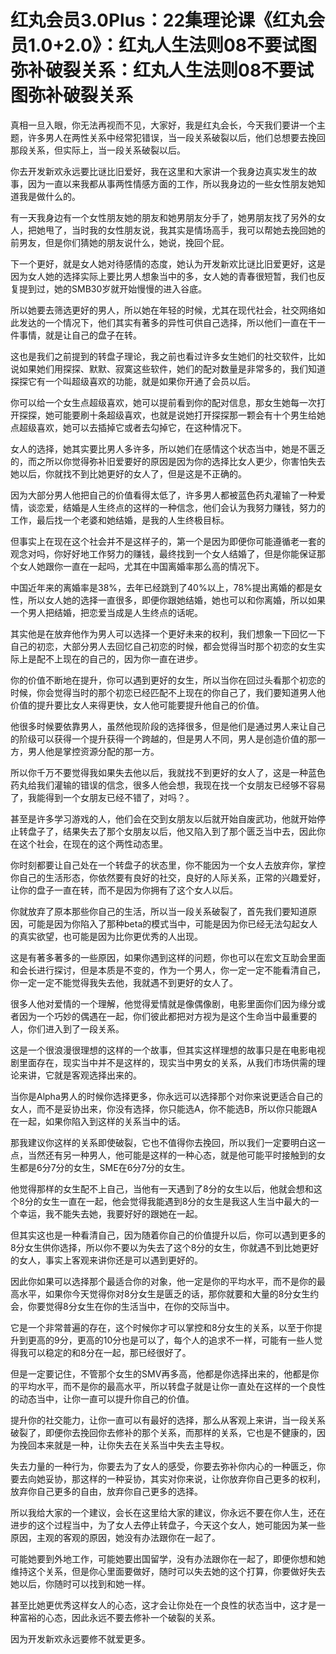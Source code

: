 # 红丸会员3.0Plus：22集理论课《红丸会员1.0+2.0》：红丸人生法则08不要试图弥补破裂关系：红丸人生法则08不要试图弥补破裂关系

真相一旦入眼，你无法再视而不见，大家好，我是红丸会长，今天我们要讲一个主题，许多男人在两性关系中经常犯错误，当一段关系破裂以后，他们总想要去挽回那段关系，但实际上，当一段关系破裂以后。

你去开发新欢永远要比谜比旧爱好，我在这里和大家讲一个我身边真实发生的故事，因为一直以来我都从事两性情感方面的工作，所以我身边的一些女性朋友她知道我是做什么的。

有一天我身边有一个女性朋友她的朋友和她男朋友分手了，她男朋友找了另外的女人，把她甩了，当时我的女性朋友说，我其实是情场高手，我可以帮她去挽回她的前男友，但是你们猜她的朋友说什么，她说，挽回个屁。

下一个更好，就是女人她对待感情的态度，她认为开发新欢比谜比旧爱更好，这是因为女人她的选择实际上要比男人想象当中的多，女人她的青春很短暂，我们也反复提到过，她的SMB30岁就开始慢慢的进入谷底。

所以她要去筛选更好的男人，所以她在年轻的时候，尤其在现代社会，社交网络如此发达的一个情况下，他们其实有著多的异性可供自己选择，所以他们一直在干一件事情，就是让自己的盘子在转。

这也是我们之前提到的转盘子理论，我之前也看过许多女生她们的社交软件，比如说如果她们用探探、默默、寂寞这些软件，她们的配对数量是非常多的，我们知道探探它有一个叫超级喜欢的功能，就是如果你开通了会员以后。

你可以给一个女生点超级喜欢，她可以提前看到你的配对信息，那女生她每一次打开探探，她可能要刷十条超级喜欢，也就是说她打开探探那一颗会有十个男生给她点超级喜欢，她可以去插掉它或者去勾掉它，在这种情况下。

女人的选择，她其实要比男人多许多，所以她们在感情这个状态当中，她是不匮乏的，而之所以你觉得弥补旧爱要好的原因是因为你的选择比女人更少，你害怕失去她以后，你就找不到比她更好的女人了，但是这是不正确的。

因为大部分男人他把自己的价值看得太低了，许多男人都被蓝色药丸灌输了一种爱情，谈恋爱，结婚是人生终点的这样的一种信念，他们会认为我努力赚钱，努力的工作，最后找一个老婆和她结婚，是我的人生终极目标。

但事实上在现在这个社会并不是这样子的，第一个是因为即便你可能遵循老一套的观念对吗，你好好地工作努力的赚钱，最终找到一个女人结婚了，但是你能保证那个女人她跟你一直在一起吗，尤其在中国离婚率那么高的情况下。

中国近年来的离婚率是38%，去年已经跳到了40%以上，78%提出离婚的都是女性，所以女人她的选择一直很多，即便你跟她结婚，她也可以和你离婚，所以如果一个男人把结婚，把恋爱当成是人生终点的话呢。

其实他是在放弃他作为男人可以选择一个更好未来的权利，我们想象一下回忆一下自己的初恋，大部分男人去回忆自己初恋的时候，都会觉得当时那个初恋的女生实际上是配不上现在的自己的，因为你一直在进步。

你的价值不断地在提升，你可以遇到更好的女生，所以当你在回过头看那个初恋的时候，你会觉得当时的那个初恋已经匹配不上现在的你自己了，我们要知道男人他价值的提升要比女人来得更快，女人他可能要提升他自己的价值。

他很多时候要依靠男人，虽然他现阶段的选择很多，但是他们是通过男人来让自己的阶级可以获得一个提升获得一个跨越的，但是男人不同，男人是创造价值的那一方，男人他是掌控资源分配的那一方。

所以你千万不要觉得我如果失去他以后，我就找不到更好的女人了，这是一种蓝色药丸给我们灌输的错误的信念，很多人他会想，我现在找一个女朋友已经够不容易了，我能得到一个女朋友已经不错了，对吗？。

甚至是许多学习游戏的人，他们会在交到女朋友以后就开始自废武功，他就开始停止转盘子了，结果失去了那个女朋友以后，他又陷入到了那个匮乏当中去，因此你在这个社会，在现在的这个两性动态里。

你时刻都要让自己处在一个转盘子的状态里，你不能因为一个女人去放弃你，掌控你自己的生活形态，你依然要有良好的社交，良好的人际关系，正常的兴趣爱好，让你的盘子一直在转，而不是因为你拥有了这个女人以后。

你就放弃了原本那些你自己的生活，所以当一段关系破裂了，首先我们要知道原因，可能是因为你陷入了那种beta的模式当中，可能是因为你已经无法勾起女人的真实欲望，也可能是因为比你更优秀的人出现。

这是有著多著多的一些原因，如果你遇到这样的问题，你也可以在宏文互助会里面和会长进行探讨，但是本质是不变的，作为一个男人，你一定一定不能看清自己，你一定一定不能觉得我失去他，我就遇不到更好的女人了。

很多人他对爱情的一个理解，他觉得爱情就是像偶像剧，电影里面你们因为缘分或者因为一个巧妙的偶遇在一起，你们彼此都把对方视为是这个生命当中最重要的人，你们进入到了一段关系。

这是一个很浪漫很理想的这样的一个故事，但其实这样理想的故事只是在电影电视剧里面存在，现实当中并不是这样的，现实当中男女的关系，从我们市场供需的理论来讲，它就是客观选择出来的。

当你是Alpha男人的时候你选择更多，你永远可以选择那个对你来说更适合自己的女人，而不是妥协出来，你没有选择，你只能选A，你不能选B，所以你只能跟A在一起，如果你陷入到这样的关系当中的话。

那我建议你这样的关系即使破裂，它也不值得你去挽回，所以我们一定要明白这一点，当然还有另一种男人，他可能是这样的一种心态，就是他可能平时接触到的女生都是6分7分的女生，SME在6分7分的女生。

他觉得那样的女生配不上自己，当他有一天遇到了8分的女生以后，他就会想和这个8分的女生一直在一起，他会觉得我能遇到8分的女生是我这人生当中最大的一个幸运，我不能失去她，我要好好的跟她在一起。

但其实这也是一种看清自己，因为随着你自己的价值提升以后，你可以遇到更多的8分女生供你选择，所以你不要以为失去了这个8分的女生，你就遇不到比她更好的女人，事实上客观来讲你还是可以遇到更好的。

因此你如果可以选择那个最适合你的对象，他一定是你的平均水平，而不是你的最高水平，如果你今天觉得你对8分女生是匮乏的话，那你就要和大量的8分女生约会，你要觉得8分女生在你的生活当中，在你的交际当中。

它是一个非常普遍的存在，这个时候你才可以掌控和8分女生的关系，以至于你提升到更高的9分，更高的10分也是可以了，每个人的追求不一样，可能有一些人觉得我可以稳定的和8分在一起，那已经很好了。

但是一定要记住，不管那个女生的SMV再多高，他都是你选择出来的，他都是你的平均水平，而不是你的最高水平，所以转盘子就是让你一直处在这样的一个良性的动态当中，让你一直可以提升你自己的价值。

提升你的社交能力，让你一直可以有最好的选择，那么从客观上来讲，当一段关系破裂了，即便你去挽回你去修补的那个关系，而那样的关系，它也是不健康的，因为挽回本来就是一种，让你失去在关系当中失去主导权。

失去力量的一种行为，你要去为了女人的感受，你要去弥补你内心的一种匮乏，你要去向她妥协，那这样的一种妥协，其实对你来说，让你放弃你自己更多的权利，放弃你自己更多的自由，放弃你自己更多的选择。

所以我给大家的一个建议，会长在这里给大家的建议，你永远不要在你人生，还在进步的这个过程当中，为了女人去停止转盘子，今天这个女人，她可能因为某一些原因，主观的客观的原因，她没有办法跟你在一起了。

可能她要到外地工作，可能她要出国留学，没有办法跟你在一起了，即便你想和她维持这个关系，但是你心里面要做好，随时可以失去她的这个打算，你要做好失去她以后，你随时可以找到和她一样。

甚至比她更优秀这样女人的心态，这才会让你处在一个良性的状态当中，这才是一种富裕的心态，因此永远不要去修补一个破裂的关系。

因为开发新欢永远要修不就爱更多。